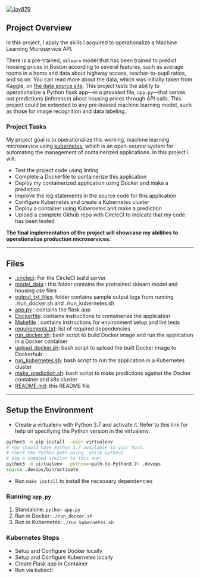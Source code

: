 [![Joy879](https://circleci.com/gh/Joy879/Serverless-ML-Project.svg?style=shield)](https://circleci.com/gh/Joy879/Serverless-ML-Project)


## Project Overview

In this project, I apply the skills I acquired to operationalize a Machine Learning Microservice API. 

There is a pre-trained, `sklearn` model that has been trained to predict housing prices in Boston according to several features, such as average rooms in a home and data about highway access, teacher-to-pupil ratios, and so on. You can read more about the data, which was initially taken from Kaggle, on [the data source site](https://www.kaggle.com/c/boston-housing). This project tests the ability to operationalize a Python flask app—in a provided file, `app.py`—that serves out predictions (inference) about housing prices through API calls. This project could be extended to any pre-trained machine learning model, such as those for image recognition and data labeling.

### Project Tasks

My project goal is to operationalize this working, machine learning microservice using [kubernetes](https://kubernetes.io/), which is an open-source system for automating the management of containerized applications. In this project I will:
* Test the project code using linting
* Complete a Dockerfile to containerize this application
* Deploy my containerized application using Docker and make a prediction
* Improve the log statements in the source code for this application
* Configure Kubernetes and create a Kubernetes cluster
* Deploy a container using Kubernetes and make a prediction
* Upload a complete Github repo with CircleCI to indicate that my code has been tested



**The final implementation of the project will showcase my abilities to operationalize production microservices.**

---
## Files

* [.circleci](https://github.com/Joy879/Serverless-ML-Project/tree/main/.circleci): For the CircleCI build server
* [model_data](https://github.com/Joy879/Serverless-ML-Project/tree/main/model_data) : this folder contains the pretrained sklearn model and housing csv files
* [output_txt_files](https://github.com/Joy879/Serverless-ML-Project/tree/main/output_txt_files): folder contains sample output logs from running ./run_docker.sh and ./run_kubernetes.sh
* [app.py](https://github.com/Joy879/Serverless-ML-Project/blob/main/app.py) : contains the flask app
* [Dockerfile](https://github.com/Joy879/Serverless-ML-Project/blob/main/Dockerfile): contains instructions to containerize the application
* [Makefile](https://github.com/Joy879/Serverless-ML-Project/blob/main/Makefile) : contains instructions for environment setup and lint tests
* [requirements.txt](https://github.com/Joy879/Serverless-ML-Project/blob/main/requirements.txt): list of required dependencies
* [run_docker.sh](https://github.com/Joy879/Serverless-ML-Project/blob/main/run_docker.sh): bash script to build Docker image and run the application in a Docker container
* [upload_docker.sh](https://github.com/Joy879/Serverless-ML-Project/blob/main/upload_docker.sh): bash script to upload the built Docker image to Dockerhub
* [run_kubernetes.sh](https://github.com/Joy879/Serverless-ML-Project/blob/main/run_kubernetes.sh): bash script to run the application in a Kubernetes cluster
* [make_prediction.sh](https://github.com/Joy879/Serverless-ML-Project/blob/main/make_prediction.sh): bash script to make predictions against the Docker container and k8s cluster
* [README.md](https://github.com/Joy879/Serverless-ML-Project/blob/main/README.md): this README file
---

## Setup the Environment

* Create a virtualenv with Python 3.7 and activate it. Refer to this link for help on specifying the Python version in the virtualenv. 
```bash
python3 -m pip install --user virtualenv
# You should have Python 3.7 available in your host. 
# Check the Python path using `which python3`
# Use a command similar to this one:
python3 -m virtualenv --python=<path-to-Python3.7> .devops
source .devops/bin/activate
```
* Run `make install` to install the necessary dependencies

### Running `app.py`

1. Standalone:  `python app.py`
2. Run in Docker:  `./run_docker.sh`
3. Run in Kubernetes:  `./run_kubernetes.sh`

### Kubernetes Steps

* Setup and Configure Docker locally
* Setup and Configure Kubernetes locally
* Create Flask app in Container
* Run via kubectl
